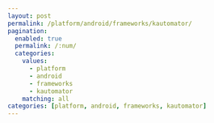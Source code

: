 ```yaml
---
layout: post
permalink: /platform/android/frameworks/kautomator/
pagination: 
  enabled: true
  permalink: /:num/
  categories:
    values:
      - platform
      - android
      - frameworks
      - kautomator
    matching: all
categories: [platform, android, frameworks, kautomator]
---
```


